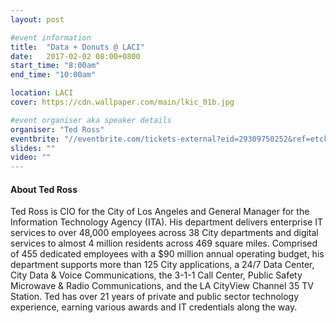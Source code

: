```yaml
---
layout: post

#event information
title:  "Data + Donuts @ LACI"
date:   2017-02-02 08:00+0800
start_time: "8:00am"
end_time: "10:00am"

location: LACI
cover: https://cdn.wallpaper.com/main/lkic_01b.jpg

#event organiser aka speaker details
organiser: "Ted Ross"
eventbrite: "//eventbrite.com/tickets-external?eid=29309750252&ref=etckt"
slides: ""
video: ""
---
```


#### About Ted Ross
Ted Ross is CIO for the City of Los Angeles and General Manager for the Information Technology Agency (ITA). His department delivers enterprise IT services to over 48,000 employees across 38 City departments and digital services to almost 4 million residents across 469 square miles. Comprised of 455 dedicated employees with a $90 million annual operating budget, his department supports more than 125 City applications, a 24/7 Data Center, City Data & Voice Communications, the 3-1-1 Call Center, Public Safety Microwave & Radio Communications, and the LA CityView Channel 35 TV Station. Ted has over 21 years of private and public sector technology experience, earning various awards and IT credentials along the way.
